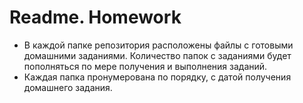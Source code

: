 # Readme. Homework

* В каждой папке репозитория расположены файлы с готовыми домашними заданиями. Количество папок с заданиями будет пополняться по мере получения и выполнения заданий.
* Каждая папка пронумерована по порядку, с датой получения домашнего задания.
